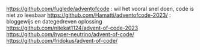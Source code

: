 https://github.com/fuglede/adventofcode : wil het vooral snel doen, code is niet zo leesbaar
https://github.com/Hamatti/adventofcode-2023/ : bloggewijs en dategedreven oplossing
https://github.com/nitekat1124/advent-of-code-2023
https://github.com/hyper-neutrino/advent-of-code/
https://github.com/fridokus/advent-of-code/
